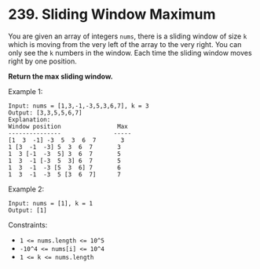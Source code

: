 # 239. Sliding Window Maximum

You are given an array of integers `nums`, there is a sliding window of size `k` which 
is moving from the very left of the array to the very right. You can only see the 
`k` numbers in the window. Each time the sliding window moves right by one position.

**Return the max sliding window.**


Example 1:
```
Input: nums = [1,3,-1,-3,5,3,6,7], k = 3
Output: [3,3,5,5,6,7]
Explanation:
Window position                Max
---------------               -----
[1  3  -1] -3  5  3  6  7       3
1 [3  -1  -3] 5  3  6  7       3
1  3 [-1  -3  5] 3  6  7       5
1  3  -1 [-3  5  3] 6  7       5
1  3  -1  -3 [5  3  6] 7       6
1  3  -1  -3  5 [3  6  7]      7
```

Example 2:
```
Input: nums = [1], k = 1
Output: [1]
```

Constraints:

* `1 <= nums.length <= 10^5`
* `-10^4 <= nums[i] <= 10^4`
* `1 <= k <= nums.length`